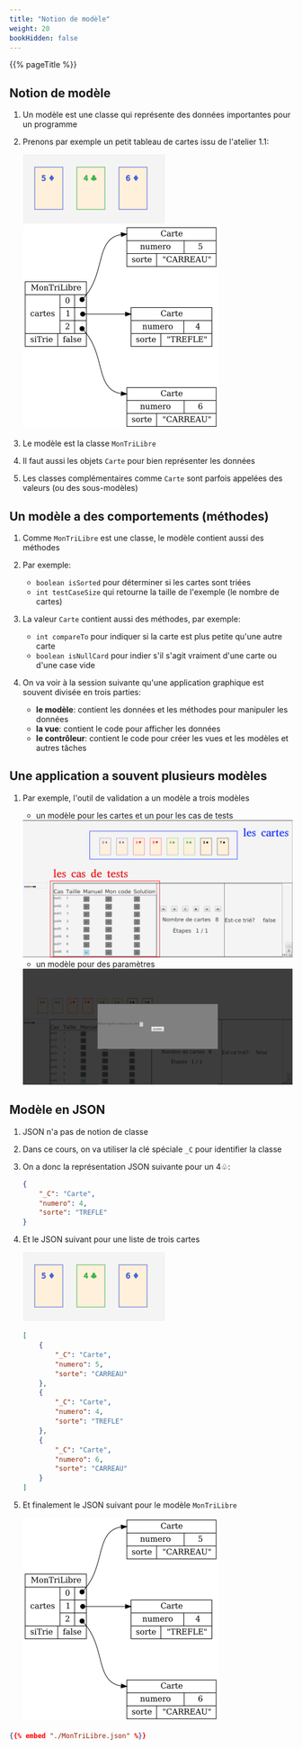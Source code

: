 ```yaml
---
title: "Notion de modèle"
weight: 20
bookHidden: false
---
```



{{% pageTitle %}}


## Notion de modèle

1. Un modèle est une classe qui représente des données importantes pour un programme

1. Prenons par exemple un petit tableau de cartes issu de l'atelier 1.1:

    <img class="small-figure" src="MonTriLibre_cartes.png" />

    <img class="small-figure" src="MonTriLibre.png" />


1. Le modèle est la classe `MonTriLibre`

1. Il faut aussi les objets `Carte` pour bien représenter les données

1. Les classes complémentaires comme `Carte` sont parfois appelées des valeurs (ou des sous-modèles)

## Un modèle a des comportements (méthodes)

1. Comme `MonTriLibre` est une classe, le modèle contient aussi des méthodes

1. Par exemple:

    * `boolean isSorted` pour déterminer si les cartes sont triées
    * `int testCaseSize` qui retourne la taille de l'exemple (le nombre de cartes)

1. La valeur `Carte` contient aussi des méthodes, par exemple:

    * `int compareTo` pour indiquer si la carte est plus petite qu'une autre carte
    * `boolean isNullCard` pour indier s'il s'agit vraiment d'une carte ou d'une case vide

1. On va voir à la session suivante qu'une application graphique est souvent divisée en trois parties:

    * **le modèle**: contient les données et les méthodes pour manipuler les données
    * **la vue**: contient le code pour afficher les données
    * **le contrôleur**: contient le code pour créer les vues et les modèles et autres tâches


## Une application a souvent plusieurs modèles


1. Par exemple, l'outil de validation a un modèle a trois modèles


    * un modèle pour les cartes et un pour les cas de tests

    <img class="small-figure" src="outil01.png" />

    * un modèle pour des paramètres

    <img class="small-figure" src="outil02.png" />



## Modèle en JSON


1. JSON n'a pas de notion de classe

1. Dans ce cours, on va utiliser la clé spéciale `_C` pour identifier la classe

1. On a donc la représentation JSON suivante pour un 4♧:

    ```json
    {
        "_C": "Carte",
        "numero": 4,
        "sorte": "TREFLE"
    }
    ```

1. Et le JSON suivant pour une liste de trois cartes


    <img class="small-figure" src="MonTriLibre_cartes.png" />

    ```json
    [
        {
            "_C": "Carte",
            "numero": 5,
            "sorte": "CARREAU"
        },
        {
            "_C": "Carte",
            "numero": 4,
            "sorte": "TREFLE"
        },
        {
            "_C": "Carte",
            "numero": 6,
            "sorte": "CARREAU"
        }
    ]
    ```


1. Et finalement le JSON suivant pour le modèle `MonTriLibre`


    <img class="small-figure" src="MonTriLibre.png" />

```json
{{% embed "./MonTriLibre.json" %}}
```




